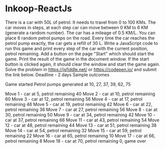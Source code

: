 # Inkoop-ReactJs

There is a car with 50L of petrol.
It needs to travel from 0 to 100 KMs.
The car moves in steps, at each step car can move between 0 KM to 6 KM (generate a random number).
The car has a mileage of 0.5 KM/L.
You can place 6 random petrol pumps on the road.
Every time the car reaches the petrol pump exactly, the car gets a refill of 30 L.
Write a JavaScript code to run this game and print every step of the car with the current position, petrol remaining.
Add a button on the page "Start" which should start the game.
Print the result of the game in the document window.
If the start button is clicked again, it should clear the window and start the game again.
Solve the problem in https://jsfiddle.net/ or https://codepen.io/ and submit the link below.
Deadline - 2 days
Sample outcomes

Game started
Petrol pumps generated at 10, 27, 37, 39, 62, 75

Move 1 - car at 5, petrol remaining 40
Move 2 - car at 10, petrol remaining 60
Move 3 - car at 12, petrol remaining 56
Move 4 - car at 17, petrol remaining 46
Move 5 - car at 19, petrol remaining 42
Move 6 - car at 22, petrol remaining 36
Move 7 - car at 27, petrol remaining 56
Move 8 - car at 30, petrol remaining 50
Move 9 - car at 34, petrol remaining 42
Move 10 - car at 37, petrol remaining 66
Move 11 - car at 43, petrol remaining 54
Move 12 - car at 48, petrol remaining 44
Move 13 - car at 51, petrol remaining 38
Move 14 - car at 54, petrol remaining 32
Move 15 - car at 59, petrol remaining 22
Move 16 - car at 65, petrol remaining 10
Move 17 - car at 66, petrol remaining 8
Move 18 - car at 70, petrol remaining 0, game over
